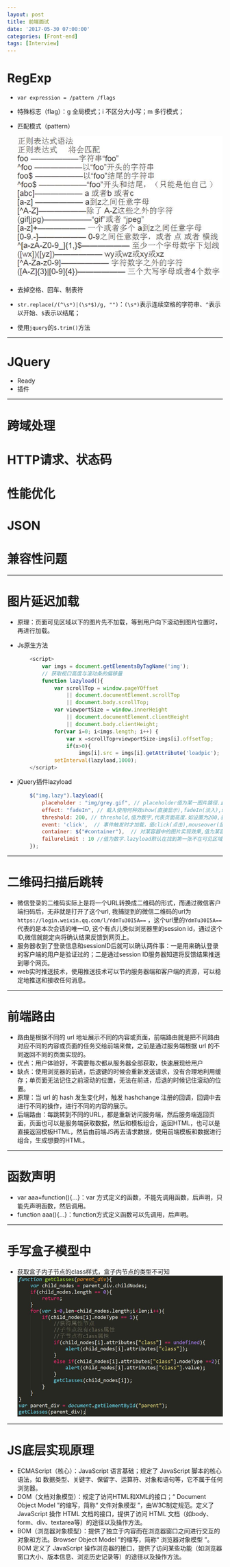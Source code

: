 ```yaml
---
layout: post
title: 前端面试
date: '2017-05-30 07:00:00'
categories: [Front-end]
tags: [Interview]
---
```


# RegExp
  * `var expression = /pattern /flags`
  * 特殊标志（flag）：g 全局模式；i 不区分大小写；m 多行模式；
  * 匹配模式（pattern） 
   
    ![](/assets/images/2017/mian1.jpg)

  * 去掉空格、回车、制表符
   * `str.replace(/(^\s*)|(\s*$)/g, "")`：`(\s*)`表示连续空格的字符串、`^`表示以开始、`$`表示以结尾；
   * 使用`jquery`的`$.trim()`方法

---
# JQuery
  * Ready
  * 插件

---
# 跨域处理

# HTTP请求、状态码

# 性能优化

# JSON

# 兼容性问题

---
# 图片延迟加载
  * 原理：页面可见区域以下的图片先不加载，等到用户向下滚动到图片位置时，再进行加载。
  * Js原生方法

    ``` javascript 
        <script>
            var imgs = document.getElementsByTagName('img');
            // 获取视口高度与滚动条的偏移量
            function lazyload(){
                var scrollTop = window.pageYOffset 
                    || document.documentElement.scrollTop 
                    || document.body.scrollTop;
                var viewportSize = window.innerHeight 
                    || document.documentElement.clientHeight 
                    || document.body.clientHeight;
                for(var i=0; i<imgs.length; i++) {
                    var x =scrollTop+viewportSize-imgs[i].offsetTop;
                    if(x>0){
                        imgs[i].src = imgs[i].getAttribute('loadpic'); }}}
                setInterval(lazyload,1000);
        </script>
    ```

  * jQuery插件lazyload

    ``` javascript 
        $("img.lazy").lazyload({
            placeholder : "img/grey.gif", // placeholder值为某一图片路径.此图片用来占据将要加载的图片的位置,待图片加载时,占位图则会隐藏
            effect: "fadeIn", // 载入使用何种效show(直接显示),fadeIn(淡入),slideDown(下拉)等,常用fadeIn
            threshold: 200, // threshold,值为数字,代表页面高度.如设置为200,表示滚动条在离目标位置还有200的高度时就开始加载图片,可以做到不让用户察觉
            event: 'click',  // 事件触发时才加载，值click(点击),mouseover(鼠标划过),sporty(运动的),foobar(…).可以实现鼠标莫过或点击图片才开始加载
            container: $("#container"),  // 对某容器中的图片实现效果,值为某容器.lazyload默认在拉动浏览器滚动条时生效,这个参数可以让你在拉动某DIV的滚动条时依次加载其中的图片
            failurelimit : 10 //值为数字.lazyload默认在找到第一张不在可见区域里的图片时则不再继续加载,但当HTML容器混乱的时候可能出现可见区域内图片并没加载出来的情况,failurelimit意在加载N张可见区域外的图片,以避免出现这个问题.
        });
    ```

---
# 二维码扫描后跳转
  * 微信登录的二维码实际上是将一个URL转换成二维码的形式，而通过微信客户端扫码后，无非就是打开了这个url, 我捕捉到的微信二维码的url为`https://login.weixin.qq.com/l/YdmTu30I5A==` ，这个url里的`YdmTu30I5A==`代表的是本次会话的唯一ID, 这个有点儿类似浏览器里的session id，通过这个ID,微信就能定向将确认结果反馈到网页上。
  * 服务器收到了登录信息和sessionID后就可以确认两件事：一是用来确认登录的客户端的用户是验证过的；二是通过session ID服务器知道将反馈结果推送到哪个网页。
  * web实时推送技术，使用推送技术可以节约服务器端和客户端的资源，可以稳定地推送和接收任何消息。

---
# 前端路由
  * 路由是根据不同的 url 地址展示不同的内容或页面，前端路由就是把不同路由对应不同的内容或页面的任务交给前端来做，之前是通过服务端根据 url 的不同返回不同的页面实现的。
  * 优点：用户体验好，不需要每次都从服务器全部获取，快速展现给用户
  * 缺点：使用浏览器的前进，后退键的时候会重新发送请求，没有合理地利用缓存；单页面无法记住之前滚动的位置，无法在前进，后退的时候记住滚动的位置。
  * 原理：当 url 的 hash 发生变化时，触发 hashchange 注册的回调，回调中去进行不同的操作，进行不同的内容的展示。
  * 后端路由：每跳转到不同的URL，都是重新访问服务端，然后服务端返回页面，页面也可以是服务端获取数据，然后和模板组合，返回HTML，也可以是直接返回模板HTML，然后由前端JS再去请求数据，使用前端模板和数据进行组合，生成想要的HTML。

---
# 函数声明
  * var aaa=function(){...}：var 方式定义的函数，不能先调用函数，后声明，只能先声明函数，然后调用。
  * function aaa(){...}：function方式定义函数可以先调用，后声明。

---
# 手写盒子模型中
  * 获取盒子内子节点的class样式，盒子内节点的类型不可知![](/assets/images/2017/mian2.jpg)

---
# JS底层实现原理
  * ECMAScript（核心）：JavaScript 语言基础；规定了 JavaScript 脚本的核心语法，如 数据类型、关键字、保留字、运算符、对象和语句等，它不属于任何浏览器。
  * DOM（文档对象模型）：规定了访问HTML和XML的接口；“ Document Object Model ”的缩写，简称“ 文件对象模型 ”，由W3C制定规范。定义了 JavaScript 操作 HTML 文档的接口，提供了访问 HTML 文档（如body、form、div、textarea等）的途径以及操作方法。
  * BOM（浏览器对象模型）：提供了独立于内容而在浏览器窗口之间进行交互的对象和方法。Browser Object Model ”的缩写，简称“ 浏览器对象模型 ”。BOM 定义了 JavaScript 操作浏览器的接口，提供了访问某些功能（如浏览器窗口大小、版本信息、浏览历史记录等）的途径以及操作方法。


